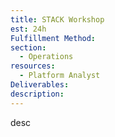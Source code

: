 ```yaml
---
title: STACK Workshop
est: 24h
Fulfillment Method: 
section:
  - Operations
resources:
  - Platform Analyst
Deliverables:  
description: 
---
```


desc